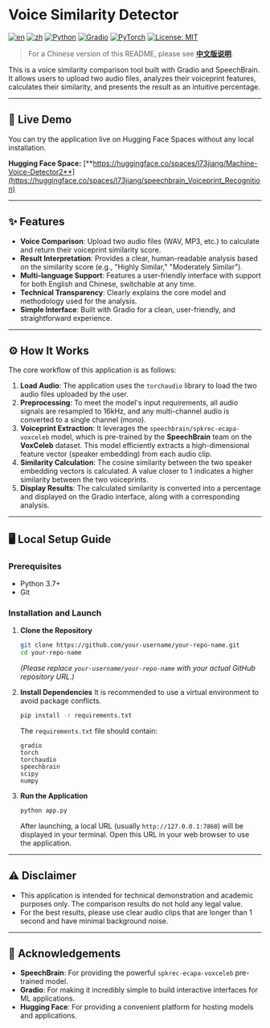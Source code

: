 # Voice Similarity Detector

[![en](https://img.shields.io/badge/language-English-orange.svg)](README.md)
[![zh](https://img.shields.io/badge/language-中文-blue.svg)](README.zh.md)
[![Python](https://img.shields.io/badge/Python-3.7+-blue.svg)](https://www.python.org/)
[![Gradio](https://img.shields.io/badge/Gradio-4.x-orange)](https://www.gradio.app/)
[![PyTorch](https://img.shields.io/badge/PyTorch-2.x-red)](https://pytorch.org/)
[![License: MIT](https://img.shields.io/badge/License-MIT-yellow.svg)](https://opensource.org/licenses/MIT)

> For a Chinese version of this README, please see [**中文版说明**](README.zh.md).

This is a voice similarity comparison tool built with Gradio and SpeechBrain. It allows users to upload two audio files, analyzes their voiceprint features, calculates their similarity, and presents the result as an intuitive percentage.

---

## 🚀 Live Demo

You can try the application live on Hugging Face Spaces without any local installation.

**Hugging Face Space:** [**https://huggingface.co/spaces/l73jiang/Machine-Voice-Detector2**](https://huggingface.co/spaces/l73jiang/speechbrain_Voiceprint_Recognition)

---

## ✨ Features

*   **Voice Comparison**: Upload two audio files (WAV, MP3, etc.) to calculate and return their voiceprint similarity score.
*   **Result Interpretation**: Provides a clear, human-readable analysis based on the similarity score (e.g., "Highly Similar," "Moderately Similar").
*   **Multi-language Support**: Features a user-friendly interface with support for both English and Chinese, switchable at any time.
*   **Technical Transparency**: Clearly explains the core model and methodology used for the analysis.
*   **Simple Interface**: Built with Gradio for a clean, user-friendly, and straightforward experience.

---

## ⚙️ How It Works

The core workflow of this application is as follows:

1.  **Load Audio**: The application uses the `torchaudio` library to load the two audio files uploaded by the user.
2.  **Preprocessing**: To meet the model's input requirements, all audio signals are resampled to 16kHz, and any multi-channel audio is converted to a single channel (mono).
3.  **Voiceprint Extraction**: It leverages the `speechbrain/spkrec-ecapa-voxceleb` model, which is pre-trained by the **SpeechBrain** team on the **VoxCeleb** dataset. This model efficiently extracts a high-dimensional feature vector (speaker embedding) from each audio clip.
4.  **Similarity Calculation**: The cosine similarity between the two speaker embedding vectors is calculated. A value closer to 1 indicates a higher similarity between the two voiceprints.
5.  **Display Results**: The calculated similarity is converted into a percentage and displayed on the Gradio interface, along with a corresponding analysis.

---

## 🖥️ Local Setup Guide

### Prerequisites

*   Python 3.7+
*   Git

### Installation and Launch

1.  **Clone the Repository**
    ```bash
    git clone https://github.com/your-username/your-repo-name.git
    cd your-repo-name
    ```
    *(Please replace `your-username/your-repo-name` with your actual GitHub repository URL.)*

2.  **Install Dependencies**
    It is recommended to use a virtual environment to avoid package conflicts.
    ```bash
    pip install -r requirements.txt
    ```
    The `requirements.txt` file should contain:
    ```text
    gradio
    torch
    torchaudio
    speechbrain
    scipy
    numpy
    ```

3.  **Run the Application**
    ```bash
    python app.py
    ```
    After launching, a local URL (usually `http://127.0.0.1:7860`) will be displayed in your terminal. Open this URL in your web browser to use the application.

---

## ⚠️ Disclaimer

*   This application is intended for technical demonstration and academic purposes only. The comparison results do not hold any legal value.
*   For the best results, please use clear audio clips that are longer than 1 second and have minimal background noise.

---

## 🙏 Acknowledgements

*   **SpeechBrain**: For providing the powerful `spkrec-ecapa-voxceleb` pre-trained model.
*   **Gradio**: For making it incredibly simple to build interactive interfaces for ML applications.
*   **Hugging Face**: For providing a convenient platform for hosting models and applications.
